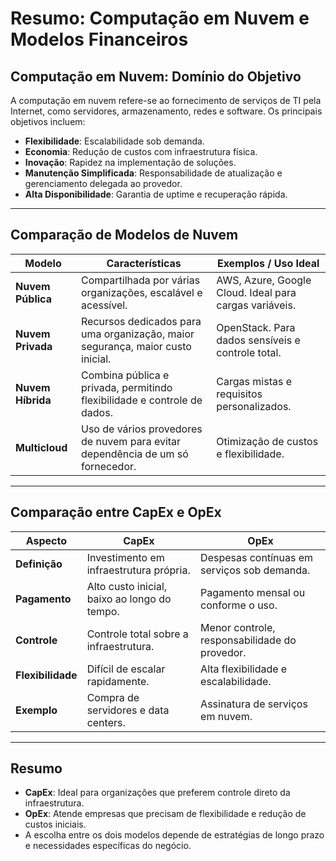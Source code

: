 
# Resumo: Computação em Nuvem e Modelos Financeiros

## Computação em Nuvem: Domínio do Objetivo
A computação em nuvem refere-se ao fornecimento de serviços de TI pela Internet, como servidores, armazenamento, redes e software. Os principais objetivos incluem:

- **Flexibilidade**: Escalabilidade sob demanda.  
- **Economia**: Redução de custos com infraestrutura física.  
- **Inovação**: Rapidez na implementação de soluções.  
- **Manutenção Simplificada**: Responsabilidade de atualização e gerenciamento delegada ao provedor.  
- **Alta Disponibilidade**: Garantia de uptime e recuperação rápida.  

---

## Comparação de Modelos de Nuvem

| Modelo            | Características                                                                 | Exemplos / Uso Ideal                                |
|--------------------|--------------------------------------------------------------------------------|----------------------------------------------------|
| **Nuvem Pública**  | Compartilhada por várias organizações, escalável e acessível.                  | AWS, Azure, Google Cloud. Ideal para cargas variáveis. |
| **Nuvem Privada**  | Recursos dedicados para uma organização, maior segurança, maior custo inicial. | OpenStack. Para dados sensíveis e controle total.  |
| **Nuvem Híbrida**  | Combina pública e privada, permitindo flexibilidade e controle de dados.       | Cargas mistas e requisitos personalizados.         |
| **Multicloud**     | Uso de vários provedores de nuvem para evitar dependência de um só fornecedor. | Otimização de custos e flexibilidade.              |

---

## Comparação entre CapEx e OpEx

| Aspecto            | **CapEx**                                   | **OpEx**                                      |
|---------------------|---------------------------------------------|----------------------------------------------|
| **Definição**       | Investimento em infraestrutura própria.     | Despesas contínuas em serviços sob demanda.  |
| **Pagamento**       | Alto custo inicial, baixo ao longo do tempo.| Pagamento mensal ou conforme o uso.          |
| **Controle**        | Controle total sobre a infraestrutura.      | Menor controle, responsabilidade do provedor.|
| **Flexibilidade**   | Difícil de escalar rapidamente.             | Alta flexibilidade e escalabilidade.         |
| **Exemplo**         | Compra de servidores e data centers.        | Assinatura de serviços em nuvem.             |

---

## Resumo
- **CapEx**: Ideal para organizações que preferem controle direto da infraestrutura.  
- **OpEx**: Atende empresas que precisam de flexibilidade e redução de custos iniciais.  
- A escolha entre os dois modelos depende de estratégias de longo prazo e necessidades específicas do negócio.
